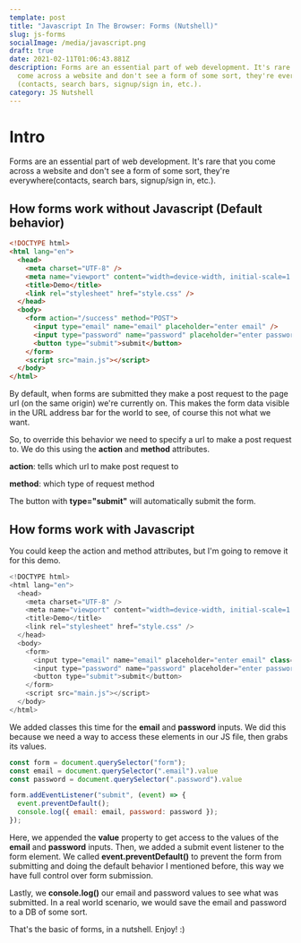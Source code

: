 ```yaml
---
template: post
title: "Javascript In The Browser: Forms (Nutshell)"
slug: js-forms
socialImage: /media/javascript.png
draft: true
date: 2021-02-11T01:06:43.881Z
description: Forms are an essential part of web development. It's rare that you
  come across a website and don't see a form of some sort, they're everywhere
  (contacts, search bars, signup/sign in, etc.).
category: JS Nutshell
---
```

# Intro

Forms are an essential part of web development. It's rare that you come across a website and don't see a form of some sort, they're everywhere(contacts, search bars, signup/sign in, etc.).

## How forms work without Javascript (Default behavior)

```html
<!DOCTYPE html>
<html lang="en">
  <head>
    <meta charset="UTF-8" />
    <meta name="viewport" content="width=device-width, initial-scale=1.0" />
    <title>Demo</title>
    <link rel="stylesheet" href="style.css" />
  </head>
  <body>
    <form action="/success" method="POST">
      <input type="email" name="email" placeholder="enter email" />
      <input type="password" name="password" placeholder="enter password" />
      <button type="submit">submit</button>
    </form>
    <script src="main.js"></script>
  </body>
</html>

```

By default, when forms are submitted they make a post request to the page url (on the same origin) we're currently on. This makes the form data visible in the URL address bar for the world to see, of course this not what we want.

So, to override this behavior we need to specify a url to make a post request to. We do this using the **action** and **method** attributes.

**action**: tells which url to make post request to

**method**: which type of request method 

The button with **type="submit"** will automatically submit the form. 

## How forms work with Javascript

You could keep the action and method attributes, but I'm going to remove it for this demo. 

```javascript
<!DOCTYPE html>
<html lang="en">
  <head>
    <meta charset="UTF-8" />
    <meta name="viewport" content="width=device-width, initial-scale=1.0" />
    <title>Demo</title>
    <link rel="stylesheet" href="style.css" />
  </head>
  <body>
    <form>
      <input type="email" name="email" placeholder="enter email" class="email"/>
      <input type="password" name="password" placeholder="enter password" class="password"/>
      <button type="submit">submit</button>
    </form>
    <script src="main.js"></script>
  </body>
</html>

```

We added classes this time for the **email** and **password** inputs. We did this because we need a way to access these elements in our JS file, then grabs its values. 

```javascript
const form = document.querySelector("form");
const email = document.querySelector(".email").value
const password = document.querySelector(".password").value

form.addEventListener("submit", (event) => {
  event.preventDefault();
  console.log({ email: email, password: password });
});

```

Here, we appended the **value** property to get access to the values of the **email** and **password** inputs. Then, we added a submit event listener to the form element. We called **event.preventDefault()** to prevent the form from submitting and doing the default behavior I mentioned before, this way we have full control over form submission. 

Lastly, we **console.log()** our email and password values to see what was submitted. In a real world scenario, we would save the email and password to a DB of some sort. 

That's the basic of forms, in a nutshell. Enjoy! :)